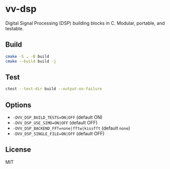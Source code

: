 # vv-dsp

Digital Signal Processing (DSP) building blocks in C. Modular, portable, and testable.

## Build

```sh
cmake -S . -B build
cmake --build build -j
```

## Test

```sh
ctest --test-dir build --output-on-failure
```

## Options

- `-DVV_DSP_BUILD_TESTS=ON|OFF` (default ON)
- `-DVV_DSP_USE_SIMD=ON|OFF` (default OFF)
- `-DVV_DSP_BACKEND_FFT=none|fftw|kissfft` (default `none`)
- `-DVV_DSP_SINGLE_FILE=ON|OFF` (default OFF)

## License

MIT
